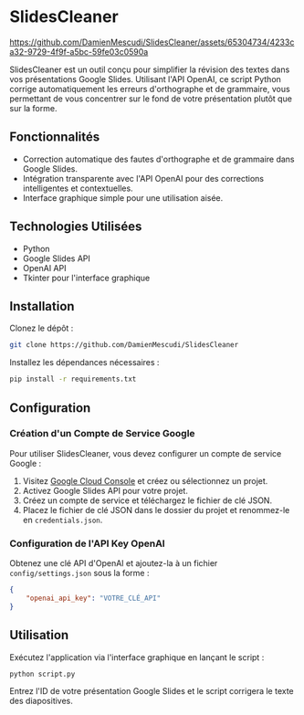
# SlidesCleaner
https://github.com/DamienMescudi/SlidesCleaner/assets/65304734/4233ca32-9729-4f9f-a5bc-59fe03c0590a

SlidesCleaner est un outil conçu pour simplifier la révision des textes dans vos présentations Google Slides. Utilisant l'API OpenAI, ce script Python corrige automatiquement les erreurs d'orthographe et de grammaire, vous permettant de vous concentrer sur le fond de votre présentation plutôt que sur la forme.

## Fonctionnalités

- Correction automatique des fautes d'orthographe et de grammaire dans Google Slides.
- Intégration transparente avec l'API OpenAI pour des corrections intelligentes et contextuelles.
- Interface graphique simple pour une utilisation aisée.

## Technologies Utilisées

- Python
- Google Slides API
- OpenAI API
- Tkinter pour l'interface graphique

## Installation

Clonez le dépôt :

```bash
git clone https://github.com/DamienMescudi/SlidesCleaner
```

Installez les dépendances nécessaires :

```bash
pip install -r requirements.txt
```

## Configuration

### Création d'un Compte de Service Google

Pour utiliser SlidesCleaner, vous devez configurer un compte de service Google :

1. Visitez [Google Cloud Console](https://console.cloud.google.com/) et créez ou sélectionnez un projet.
2. Activez Google Slides API pour votre projet.
3. Créez un compte de service et téléchargez le fichier de clé JSON.
4. Placez le fichier de clé JSON dans le dossier du projet et renommez-le en `credentials.json`.

### Configuration de l'API Key OpenAI

Obtenez une clé API d'OpenAI et ajoutez-la à un fichier `config/settings.json` sous la forme :

```json
{
    "openai_api_key": "VOTRE_CLÉ_API"
}
```

## Utilisation

Exécutez l'application via l'interface graphique en lançant le script :

```bash
python script.py
```

Entrez l'ID de votre présentation Google Slides et le script corrigera le texte des diapositives.

